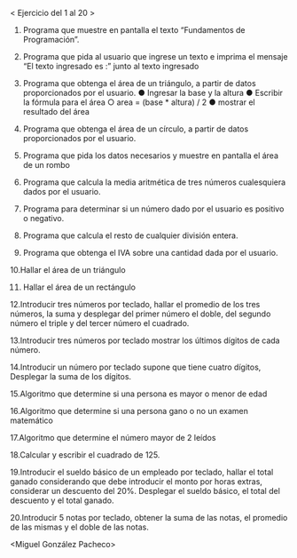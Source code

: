 < Ejercicio del 1 al 20 >

1. Programa que muestre en pantalla el texto “Fundamentos de Programación”.

2. Programa que pida al usuario que ingrese un texto e imprima el mensaje “El texto
   ingresado es :” junto al texto ingresado

3. Programa que obtenga el área de un triángulo, a partir de datos proporcionados por
   el usuario.
   ● Ingresar la base y la altura
   ● Escribir la fórmula para el área
   ○ area = (base \* altura) / 2
   ● mostrar el resultado del área

4. Programa que obtenga el área de un círculo, a partir de datos proporcionados por
   el usuario.

5. Programa que pida los datos necesarios y muestre en pantalla el área de un rombo

6. Programa que calcula la media aritmética de tres números cualesquiera dados por
   el usuario.

7. Programa para determinar si un número dado por el usuario es positivo o negativo.

8. Programa que calcula el resto de cualquier división entera.

9. Programa que obtenga el IVA sobre una cantidad dada por el usuario.

10.Hallar el área de un triángulo

11. Hallar el área de un rectángulo

12.Introducir tres números por teclado, hallar el promedio de los tres números, la suma
y desplegar del primer número el doble, del segundo número el triple y del tercer
número el cuadrado.

13.Introducir tres números por teclado mostrar los últimos dígitos de cada número.

14.Introducir un número por teclado supone que tiene cuatro dígitos, Desplegar la
suma de los dígitos.

15.Algoritmo que determine si una persona es mayor o menor de edad

16.Algoritmo que determine si una persona gano o no un examen matemático

17.Algoritmo que determine el número mayor de 2 leídos

18.Calcular y escribir el cuadrado de 125.

19.Introducir el sueldo básico de un empleado por teclado, hallar el total ganado
considerando que debe introducir el monto por horas extras, considerar un
descuento del 20%. Desplegar el sueldo básico, el total del descuento y el total
ganado.

20.Introducir 5 notas por teclado, obtener la suma de las notas, el promedio de las
mismas y el doble de las notas.


<Miguel González Pacheco>
